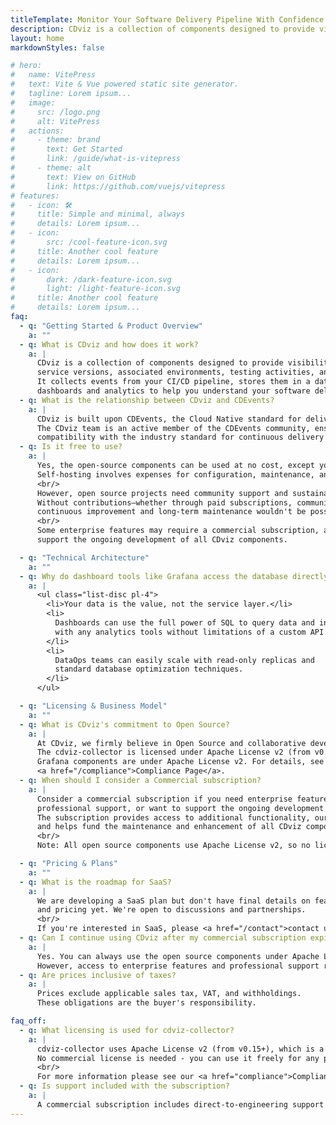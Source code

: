 ```yaml
---
titleTemplate: Monitor Your Software Delivery Pipeline With Confidence - CDviz
description: CDviz is a collection of components designed to provide visibility into deployed service versions, associated environments, testing activities, and related information.
layout: home
markdownStyles: false

# hero:
#   name: VitePress
#   text: Vite & Vue powered static site generator.
#   tagline: Lorem ipsum...
#   image:
#     src: /logo.png
#     alt: VitePress
#   actions:
#     - theme: brand
#       text: Get Started
#       link: /guide/what-is-vitepress
#     - theme: alt
#       text: View on GitHub
#       link: https://github.com/vuejs/vitepress
# features:
#   - icon: 🛠️
#     title: Simple and minimal, always
#     details: Lorem ipsum...
#   - icon:
#       src: /cool-feature-icon.svg
#     title: Another cool feature
#     details: Lorem ipsum...
#   - icon:
#       dark: /dark-feature-icon.svg
#       light: /light-feature-icon.svg
#     title: Another cool feature
#     details: Lorem ipsum...
faq:
  - q: "Getting Started & Product Overview"
    a: ""
  - q: What is CDviz and how does it work?
    a: |
      CDviz is a collection of components designed to provide visibility into deployed
      service versions, associated environments, testing activities, and related information.
      It collects events from your CI/CD pipeline, stores them in a database, and provides
      dashboards and analytics to help you understand your software delivery process.
  - q: What is the relationship between CDviz and CDEvents?
    a: |
      CDviz is built upon CDEvents, the Cloud Native standard for delivery events.
      The CDviz team is an active member of the CDEvents community, ensuring
      compatibility with the industry standard for continuous delivery event data.
  - q: Is it free to use?
    a: |
      Yes, the open-source components can be used at no cost, except your time.
      Self-hosting involves expenses for configuration, maintenance, and infrastructure support.
      <br/>
      However, open source projects need community support and sustainable funding to thrive.
      Without contributions—whether through paid subscriptions, community involvement, or donations—
      continuous improvement and long-term maintenance wouldn't be possible.
      <br/>
      Some enterprise features may require a commercial subscription, and subscriptions help
      support the ongoing development of all CDviz components.

  - q: "Technical Architecture"
    a: ""
  - q: Why do dashboard tools like Grafana access the database directly instead of through an API?
    a: |
      <ul class="list-disc pl-4">
        <li>Your data is the value, not the service layer.</li>
        <li>
          Dashboards can use the full power of SQL to query data and integrate
          with any analytics tools without limitations of a custom API.
        </li>
        <li>
          DataOps teams can easily scale with read-only replicas and
          standard database optimization techniques.
        </li>
      </ul>

  - q: "Licensing & Business Model"
    a: ""
  - q: What is CDviz's commitment to Open Source?
    a: |
      At CDviz, we firmly believe in Open Source and collaborative development.
      The cdviz-collector is licensed under Apache License v2 (from v0.15+). The database and
      Grafana components are under Apache License v2. For details, see our
      <a href="/compliance">Compliance Page</a>.
  - q: When should I consider a Commercial subscription?
    a: |
      Consider a commercial subscription if you need enterprise features,
      professional support, or want to support the ongoing development of CDviz.
      The subscription provides access to additional functionality, our support services,
      and helps fund the maintenance and enhancement of all CDviz components, including open source.
      <br/>
      Note: All open source components use Apache License v2, so no licensing fees are required.

  - q: "Pricing & Plans"
    a: ""
  - q: What is the roadmap for SaaS?
    a: |
      We are developing a SaaS plan but don't have final details on features
      and pricing yet. We're open to discussions and partnerships.
      <br/>
      If you're interested in SaaS, please <a href="/contact">contact us</a>.
  - q: Can I continue using CDviz after my commercial subscription expires?
    a: |
      Yes. You can always use the open source components under Apache License v2.
      However, access to enterprise features and professional support requires an active subscription.
  - q: Are prices inclusive of taxes?
    a: |
      Prices exclude applicable sales tax, VAT, and withholdings.
      These obligations are the buyer's responsibility.

faq_off:
  - q: What licensing is used for cdviz-collector?
    a: |
      cdviz-collector uses Apache License v2 (from v0.15+), which is a permissive open source license.
      No commercial license is needed - you can use it freely for any purpose, including commercial use.
      <br/>
      For more information please see our <a href="compliance">Compliance Page</a>.
  - q: Is support included with the subscription?
    a: |
      A commercial subscription includes direct-to-engineering support delivered through ???TBD???.
---
```


<script setup>
import LandingPage from '../components/LandingPage.vue'
</script>

<LandingPage />

